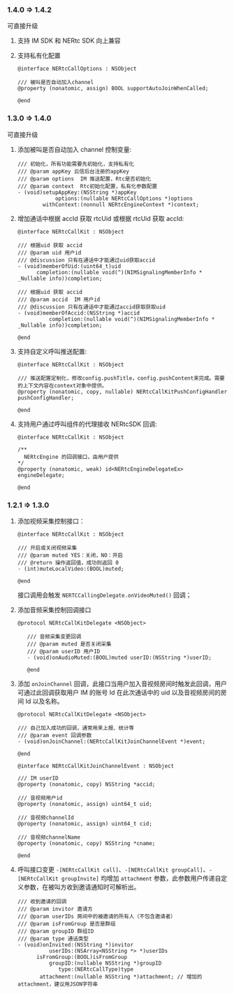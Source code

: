 ### 1.4.0 => 1.4.2

可直接升级

1. 支持 IM SDK 和 NERtc SDK 向上兼容

2. 支持私有化配置

   ```objc
   @interface NERtcCallOptions : NSObject

   /// 被叫是否自动加入channel
   @property (nonatomic, assign) BOOL supportAutoJoinWhenCalled;

   @end
   ```

### 1.3.0 => 1.4.0

可直接升级

1. 添加被叫是否自动加入 channel 控制变量:

   ```objc
   /// 初始化，所有功能需要先初始化，支持私有化
   /// @param appKey 云信后台注册的appKey
   /// @param options  IM 推送配置，Rtc是否初始化
   /// @param context  Rtc初始化配置，私有化参数配置
   - (void)setupAppKey:(NSString *)appKey
               options:(nullable NERtcCallOptions *)options
           withContext:(nonnull NERtcEngineContext *)context;
   ```

2. 增加通话中根据 accId 获取 rtcUid 或根据 rtcUid 获取 accId:

   ```objc
   @interface NERtcCallKit : NSObject

   /// 根据uid 获取 accid
   /// @param uid 用户id
   /// @discussion 只有在通话中才能通过uid获取accid
   - (void)memberOfUid:(uint64_t)uid
         completion:(nullable void(^)(NIMSignalingMemberInfo * _Nullable info))completion;

   /// 根据uid 获取 accid
   /// @param accid  IM 用户id
   /// @discussion 只有在通话中才能通过accid获取获取uid
   - (void)memberOfAccid:(NSString *)accid
             completion:(nullable void(^)(NIMSignalingMemberInfo * _Nullable info))completion;

   @end
   ```

3. 支持自定义呼叫推送配置:

   ```objc
   @interface NERtcCallKit : NSObject

   /// 推送配置定制化，修改config.pushTitle，config.pushContent来完成。需要的上下文内容在context对象中提供。
   @property (nonatomic, copy, nullable) NERtcCallKitPushConfigHandler pushConfigHandler;

   @end
   ```

4. 支持用户通过呼叫组件的代理接收 NERtcSDK 回调:

   ```objc
   @interface NERtcCallKit : NSObject

   /**
     NERtcEngine 的回调接口，由用户提供
   */
   @property (nonatomic, weak) id<NERtcEngineDelegateEx> engineDelegate;

   @end
   ```

### 1.2.1 => 1.3.0

1. 添加视频采集控制接口：

   ```objc
   @interface NERtcCallKit : NSObject

   /// 开启或关闭视频采集
   /// @param muted YES：关闭，NO：开启
   /// @return 操作返回值，成功则返回 0
   - (int)muteLocalVideo:(BOOL)muted;

   @end
   ```

   接口调用会触发 `NERTCCallingDelegate.onVideoMuted()` 回调；

2. 添加音频采集控制回调接口

   ```objc
   @protocol NERtcCallKitDelegate <NSObject>

      /// 音频采集变更回调
      /// @param muted 是否关闭采集
      /// @param userID 用户ID
      - (void)onAudioMuted:(BOOL)muted userID:(NSString *)userID;

      @end
   ```

3. 添加 `onJoinChannel` 回调，此接口当用户加入音视频房间时触发此回调，用户可通过此回调获取用户 IM 的账号 Id 在此次通话中的 uid 以及音视频房间的房间 Id 以及名称。

   ```objc
   @protocol NERtcCallKitDelegate <NSObject>

   /// 自己加入成功的回调，通常用来上报、统计等
   /// @param event 回调参数
   - (void)onJoinChannel:(NERtcCallKitJoinChannelEvent *)event;

   @end

   @interface NERtcCallKitJoinChannelEvent : NSObject

   /// IM userID
   @property (nonatomic, copy) NSString *accid;

   /// 音视频用户id
   @property (nonatomic, assign) uint64_t uid;

   /// 音视频channelId
   @property (nonatomic, assign) uint64_t cid;

   /// 音视频channelName
   @property (nonatomic, copy) NSString *cname;

   @end

   ```

4. 呼叫接口变更 `-[NERtcCallKit call]`、`-[NERtcCallKit groupCall]`、`-[NERtcCallKit groupInvite]` 均增加 `attachment` 参数，此参数用户传递自定义参数，在被叫方收到邀请通知时可解析出。

   ```objc
   /// 收到邀请的回调
   /// @param invitor 邀请方
   /// @param userIDs 房间中的被邀请的所有人（不包含邀请者）
   /// @param isFromGroup 是否是群组
   /// @param groupID 群组ID
   /// @param type 通话类型
   - (void)onInvited:(NSString *)invitor
             userIDs:(NSArray<NSString *> *)userIDs
         isFromGroup:(BOOL)isFromGroup
             groupID:(nullable NSString *)groupID
                type:(NERtcCallType)type
          attachment:(nullable NSString *)attachment; // 增加的attachment，建议用JSON字符串
   ```
